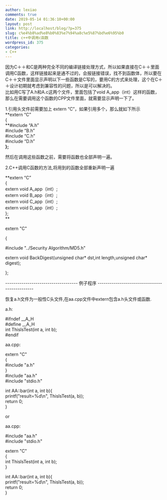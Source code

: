```yaml
---
author: lexiao
comments: true
date: 2019-05-14 01:36:10+00:00
layout: post
link: http://localhost/blog/?p=375
slug: c%e4%b8%ad%e8%b0%83%e7%94%a8c%e5%87%bd%e6%95%b0
title: c++中调用c函数
wordpress_id: 375
categories:
- C++
---
```


因为C＋＋和C是两种完全不同的编译链接处理方式，所以如果直接在C＋＋里面调用C函数，这样链接起来是通不过的，会报链接错误，找不到函数体，所以要在C＋＋文件里面显示声明以下一些函数是C写的，要用C的方式来处理，这个在C＋＋设计初期就考虑到兼容性的问题，所以是可以解决的。  
比如用C写了A.h和A.c这两个文件，里面包括了void A_app（int）这样的函数，那么在需要调用这个函数的CPP文件里面，就需要显示声明一下了。

 

1.引用头文件前需要加上 extern “C”，如果引用多个，那么就如下所示  
**extern “C”  
{  
**#include “A.h”  
#include “B.h”  
#include “C.h”  
#include “D.h”  
**};**

 

然后在调用这些函数之前，需要将函数也全部声明一遍。

 

2.C++调用C函数的方法,将用到的函数全部重新声明一遍

 

**extern “C”  
{  
extern void A_app（int）;  
extern void B_app（int）;  
extern void C_app（int）;  
extern void D_app（int）;  
};  
**

 

  
extern "C"

 

{

 

#include "../Security Algorithm/MD5.h"

 

extern void BackDigest(unsigned char* dst,int length,unsigned char* digest);

 

};  


 

------------------------------------ 例子程序 ----------------------------------------------

 

 

恢复a.h文件为一般性C头文件,在aa.cpp文件中extern包含a.h头文件或函数.

 

a.h:

 

#ifndef __A_H  
#define __A_H  
int ThisIsTest(int a, int b);  
#endif

 

aa.cpp:

 

extern "C"  
{  
#include "a.h"  
}  
#include "aa.h"  
#include "stdio.h"

 

int AA::bar(int a, int b){   
printf("result=%d\n", ThisIsTest(a, b));   
return 0;  
}

 

or

 

aa.cpp:

 

#include "aa.h"  
#include "stdio.h"

 

extern "C"  
{  
int ThisIsTest(int a, int b);  
}

 

int AA::bar(int a, int b){   
printf("result=%d\n", ThisIsTest(a, b));   
return 0;  
}
